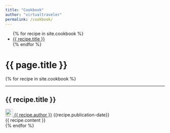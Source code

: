 ```yaml
---
title: "Cookbook" 
author: "virtualtraveler"
permalink: /cookbook/
---
```


<div class="article-index">
    <ul>
        {% for recipe in site.cookbook %}
            <li>
                <a href="#{{ recipe.label-id }}">{{ recipe.title }}</a>
            </li>
        {% endfor %}
    </ul>
</div>


# {{ page.title }}

{% for recipe in site.cookbook %}
<article>
    <hr>
    <h2 id="{{recipe.label-id}}">{{ recipe.title }}</h2>
    <div class="article-meta">
        <a href="{{ page.github-url }}{{ recipe.author }}" class="post-author">
        <img src="{{ page.github-url }}{{ recipe.author }}.png" class="avatar" alt="{{ recipe.author }} avatar" width="24" height="24">
        {{ recipe.author }}</a>	
        <span class="date">{{recipe.publication-date}}</span>
    </div>
    <div class="article-content">
        {{ recipe.content }}
    </div>
</article>
{% endfor %}
